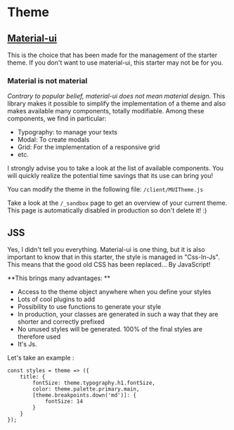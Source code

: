 # Theme

## [Material-ui](https://material-ui.com/)

This is the choice that has been made for the management of the starter theme. If you don't want to use material-ui, this starter may not be for you.

### Material is not material

*Contrary to popular belief, material-ui does not mean material design.* This library makes it possible to simplify the implementation of a theme and also makes available many components, totally modifiable. Among these components, we find in particular:
- Typography: to manage your texts
- Modal: To create modals
- Grid: For the implementation of a responsive grid
- etc.

I strongly advise you to take a look at the list of available components. You will quickly realize the potential time savings that its use can bring you!

You can modify the theme in the following file: `/client/MUITheme.js`

Take a look at the `/_sandbox` page to get an overview of your current theme. This page is automatically disabled in production so don't delete it! :)

## JSS

Yes, I didn't tell you everything. Material-ui is one thing, but it is also important to know that in this starter, the style is managed in "Css-In-Js". This means that the good old CSS has been replaced... By JavaScript!

**This brings many advantages: **
- Access to the theme object anywhere when you define your styles
- Lots of cool plugins to add
- Possibility to use functions to generate your style 
- In production, your classes are generated in such a way that they are shorter and correctly prefixed
- No unused styles will be generated. 100% of the final styles are therefore used
- It's Js. 

Let's take an example :

    const styles = theme => ({
	    title: {
		    fontSize: theme.typography.h1.fontSize,
		    color: theme.palette.primary.main,
		    [theme.breakpoints.down('md')]: {
			    fontSize: 14
		    }
	    }
    });